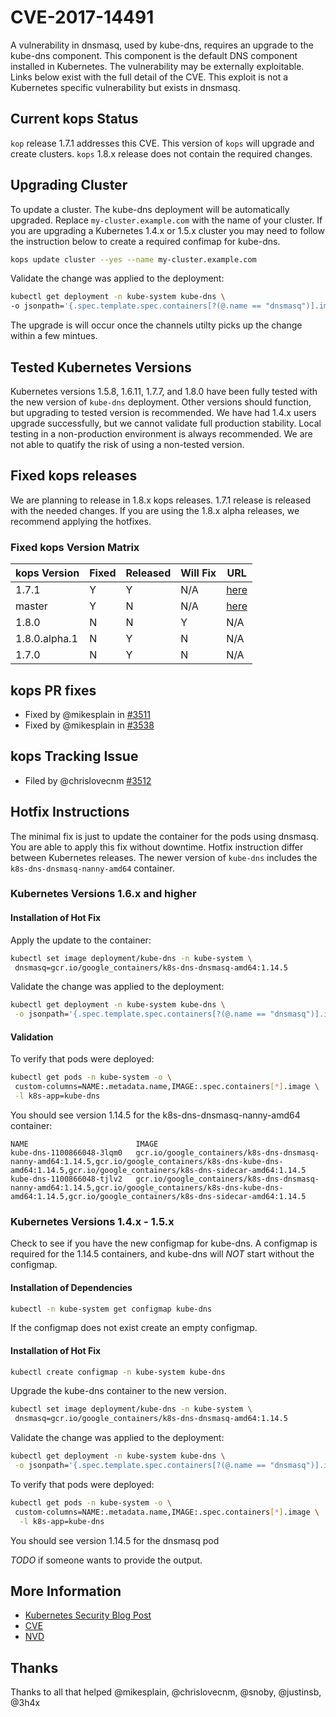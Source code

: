 # CVE-2017-14491

A vulnerability in dnsmasq, used by kube-dns, requires an upgrade to the
kube-dns component. This component is the default DNS component installed in
Kubernetes.  The vulnerability may be externally exploitable. Links below exist
with the full detail of the CVE. This exploit is not a Kubernetes specific vulnerability but exists in dnsmasq.

## Current kops Status

`kop` release 1.7.1 addresses this CVE.  This version of `kops` will upgrade and
create clusters. `kops` 1.8.x release does not contain the required changes.

## Upgrading Cluster

To update a cluster.  The kube-dns deployment will be automatically upgraded.
Replace `my-cluster.example.com` with the name of your cluster.  If you are
upgrading a Kubernetes 1.4.x or 1.5.x cluster you may need to follow  the
instruction below to create a required confimap for kube-dns.

```bash
kops update cluster --yes --name my-cluster.example.com
```

Validate the change was applied to the deployment:

```bash
kubectl get deployment -n kube-system kube-dns \
-o jsonpath='{.spec.template.spec.containers[?(@.name == "dnsmasq")].image}'
```

The upgrade is will occur once the channels utilty picks up the change within a
few mintues.

## Tested Kubernetes Versions

Kubernetes versions 1.5.8, 1.6.11, 1.7.7, and 1.8.0 have been fully tested with
the new version of `kube-dns` deployment.  Other versions should function, but
upgrading to tested version is recommended. We have had 1.4.x users upgrade
successfully, but we cannot validate full production stability.  Local testing
in a non-production environment is always recommended. We are not able to
quatify the risk of using a non-tested version.

## Fixed kops releases

We are planning to release in 1.8.x kops releases. 1.7.1 release is released with
the needed changes. If you are using the 1.8.x alpha releases, we recommend
applying the hotfixes.

### Fixed kops Version Matrix

| kops Version  | Fixed  | Released | Will Fix | URL |
|---|---|---|---|---|
| 1.7.1  | Y  | Y | N/A | [here](https://github.com/kubernetes/kops/releases/tag/1.7.1) |
| master | Y  | N | N/A | [here](https://github.com/kubernetes/kops) |
| 1.8.0  | N  | N | Y | N/A |
| 1.8.0.alpha.1  | N  | Y | N | N/A |
| 1.7.0  | N  | Y | N | N/A |

## kops PR fixes

- Fixed by @mikesplain in [#3511](https://github.com/kubernetes/kops/pull/3511)
- Fixed by @mikesplain in [#3538](https://github.com/kubernetes/kops/pull/3538)

## kops Tracking Issue

- Filed by @chrislovecnm [#3512](https://github.com/kubernetes/kops/issues/3512)

## Hotfix Instructions

The minimal fix is just to update the container for the pods using dnsmasq.  You
are able to apply this fix without downtime.  Hotfix instruction differ between
Kubernetes releases.  The newer version of `kube-dns` includes the
`k8s-dns-dnsmasq-nanny-amd64` container.

### Kubernetes Versions 1.6.x and higher

#### Installation of Hot Fix

Apply the update to the container:

```bash
kubectl set image deployment/kube-dns -n kube-system \
 dnsmasq=gcr.io/google_containers/k8s-dns-dnsmasq-amd64:1.14.5
```

Validate the change was applied to the deployment:

```bash
kubectl get deployment -n kube-system kube-dns \
 -o jsonpath='{.spec.template.spec.containers[?(@.name == "dnsmasq")].image}'
```

#### Validation

To verify that pods were deployed:

```bash
kubectl get pods -n kube-system -o \
 custom-columns=NAME:.metadata.name,IMAGE:.spec.containers[*].image \
 -l k8s-app=kube-dns
```


You should see version 1.14.5 for the k8s-dns-dnsmasq-nanny-amd64 container:

```console
NAME                        IMAGE
kube-dns-1100866048-3lqm0   gcr.io/google_containers/k8s-dns-dnsmasq-nanny-amd64:1.14.5,gcr.io/google_containers/k8s-dns-kube-dns-amd64:1.14.5,gcr.io/google_containers/k8s-dns-sidecar-amd64:1.14.5
kube-dns-1100866048-tjlv2   gcr.io/google_containers/k8s-dns-dnsmasq-nanny-amd64:1.14.5,gcr.io/google_containers/k8s-dns-kube-dns-amd64:1.14.5,gcr.io/google_containers/k8s-dns-sidecar-amd64:1.14.5
```

### Kubernetes Versions 1.4.x - 1.5.x

Check to see if you have the new configmap for kube-dns.  A configmap is
required for the 1.14.5 containers, and kube-dns will _NOT_ start without the
configmap.

#### Installation of Dependencies

```bash
kubectl -n kube-system get configmap kube-dns
```

If the configmap does not exist create an empty configmap.

#### Installation of Hot Fix

```bash
kubectl create configmap -n kube-system kube-dns
```

Upgrade the kube-dns container to the new version.

```bash
kubectl set image deployment/kube-dns -n kube-system \
 dnsmasq=gcr.io/google_containers/k8s-dns-dnsmasq-amd64:1.14.5
```

Validate the change was applied to the deployment:

```bash
kubectl get deployment -n kube-system kube-dns \
 -o jsonpath='{.spec.template.spec.containers[?(@.name == "dnsmasq")].image}'
```
To verify that pods were deployed:

```bash
kubectl get pods -n kube-system -o \
 custom-columns=NAME:.metadata.name,IMAGE:.spec.containers[*].image \
  -l k8s-app=kube-dns
```

You should see version 1.14.5 for the dnsmasq pod

_TODO_ if someone wants to provide the output.

## More Information
- [Kubernetes Security Blog Post](https://security.googleblog.com/2017/10/behind-masq-yet-more-dns-and-dhcp.html)
- [CVE](https://cve.mitre.org/cgi-bin/cvename.cgi?name=CVE-2017-14491)
- [NVD](https://nvd.nist.gov/vuln/detail/CVE-2017-14491)


## Thanks

Thanks to all that helped @mikesplain, @chrislovecnm, @snoby, @justinsb, @3h4x
